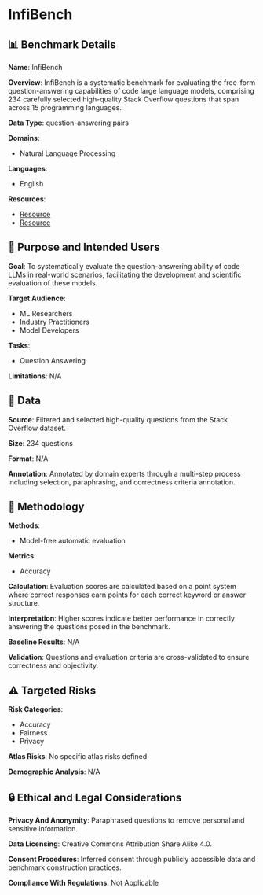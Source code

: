 # InfiBench

## 📊 Benchmark Details

**Name**: InfiBench

**Overview**: InfiBench is a systematic benchmark for evaluating the free-form question-answering capabilities of code large language models, comprising 234 carefully selected high-quality Stack Overflow questions that span across 15 programming languages.

**Data Type**: question-answering pairs

**Domains**:
- Natural Language Processing

**Languages**:
- English

**Resources**:
- [Resource](https://infi-coder.github.io/infibench)
- [Resource](https://huggingface.co/datasets/llylly001/InfiBench)

## 🎯 Purpose and Intended Users

**Goal**: To systematically evaluate the question-answering ability of code LLMs in real-world scenarios, facilitating the development and scientific evaluation of these models.

**Target Audience**:
- ML Researchers
- Industry Practitioners
- Model Developers

**Tasks**:
- Question Answering

**Limitations**: N/A

## 💾 Data

**Source**: Filtered and selected high-quality questions from the Stack Overflow dataset.

**Size**: 234 questions

**Format**: N/A

**Annotation**: Annotated by domain experts through a multi-step process including selection, paraphrasing, and correctness criteria annotation.

## 🔬 Methodology

**Methods**:
- Model-free automatic evaluation

**Metrics**:
- Accuracy

**Calculation**: Evaluation scores are calculated based on a point system where correct responses earn points for each correct keyword or answer structure.

**Interpretation**: Higher scores indicate better performance in correctly answering the questions posed in the benchmark.

**Baseline Results**: N/A

**Validation**: Questions and evaluation criteria are cross-validated to ensure correctness and objectivity.

## ⚠️ Targeted Risks

**Risk Categories**:
- Accuracy
- Fairness
- Privacy

**Atlas Risks**:
No specific atlas risks defined

**Demographic Analysis**: N/A

## 🔒 Ethical and Legal Considerations

**Privacy And Anonymity**: Paraphrased questions to remove personal and sensitive information.

**Data Licensing**: Creative Commons Attribution Share Alike 4.0.

**Consent Procedures**: Inferred consent through publicly accessible data and benchmark construction practices.

**Compliance With Regulations**: Not Applicable
